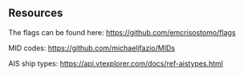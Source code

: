 ## Resources 

The flags can be found here:
https://github.com/emcrisostomo/flags

MID codes:
https://github.com/michaeljfazio/MIDs

AIS ship types:
https://api.vtexplorer.com/docs/ref-aistypes.html

